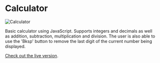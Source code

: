 # Calculator

![Calculator](https://i.imgur.com/rSCOz2m.png)

Basic calculator using JavaScript. Supports integers and decimals as well as addition, subtraction, multiplication and division. The user is also able to use the 'Bksp' button to remove the last digit of the current number being displayed.

[Check out the live version](https://heldersrvio.github.io/calculator/).
